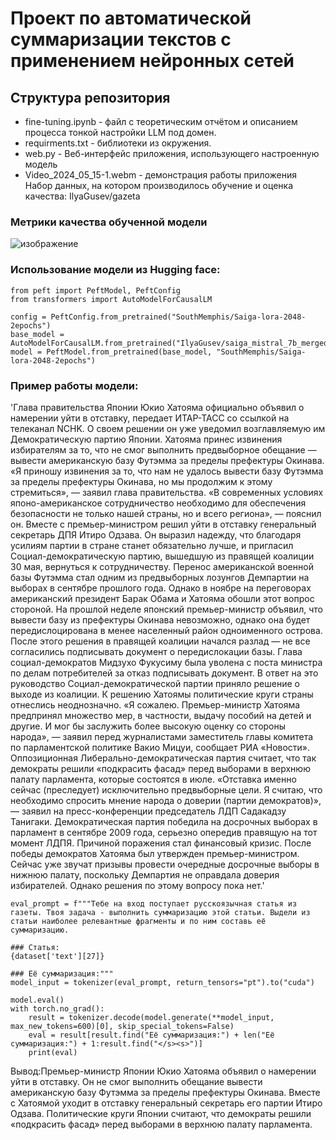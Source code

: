 # Проект по автоматической суммаризации текстов с применением нейронных сетей
## Структура репозитория
* fine-tuning.ipynb - файл с теоретическим отчётом и описанием процесса тонкой настройки LLM под домен.
* requirments.txt - библиотеки из окружения.
* web.py - Веб-интерфейс приложения, использующего настроенную модель 
* Video_2024_05_15-1.webm - демонстрация работы приложения</br>
Набор данных, на котором производилось обучение и оценка качества: IlyaGusev/gazeta

### Метрики качества обученной модели
![изображение](https://github.com/SouthMemphis/project/assets/92672290/58b5f068-8deb-4f2b-b9d8-2d3b6a8e1fc1)
### Использование модели из Hugging face:
```
from peft import PeftModel, PeftConfig
from transformers import AutoModelForCausalLM

config = PeftConfig.from_pretrained("SouthMemphis/Saiga-lora-2048-2epochs")
base_model = AutoModelForCausalLM.from_pretrained("IlyaGusev/saiga_mistral_7b_merged")
model = PeftModel.from_pretrained(base_model, "SouthMemphis/Saiga-lora-2048-2epochs")
```
### Пример работы модели:

'Глава правительства Японии Юкио Хатояма официально объявил о намерении уйти в отставку, передает ИТАР-ТАСС со ссылкой на телеканал NCHK. О своем решении он уже уведомил возглавляемую им Демократическую партию Японии. Хатояма принес извинения избирателям за то, что не смог выполнить предвыборное обещание — вывести американскую базу Футэмма за пределы префектуры Окинава. «Я приношу извинения за то, что нам не удалось вывести базу Футэмма за пределы префектуры Окинава, но мы продолжим к этому стремиться», — заявил глава правительства. «В современных условиях японо-американское сотрудничество необходимо для обеспечения безопасности не только нашей страны, но и всего региона», — пояснил он. Вместе с премьер-министром решил уйти в отставку генеральный секретарь ДПЯ Итиро Одзава. Он выразил надежду, что благодаря усилиям партии в стране станет обязательно лучше, и пригласил Социал-демократическую партию, вышедшую из правящей коалиции 30 мая, вернуться к сотрудничеству. Перенос американской военной базы Футэмма стал одним из предвыборных лозунгов Демпартии на выборах в сентябре прошлого года. Однако в ноябре на переговорах американский президент Барак Обама и Хатояма обошли этот вопрос стороной. На прошлой неделе японский премьер-министр объявил, что вывести базу из префектуры Окинава невозможно, однако она будет передислоцирована в менее населенный район одноименного острова. После этого решения в правящей коалиции начался разлад — не все согласились подписывать документ о передислокации базы. Глава социал-демократов Мидзухо Фукусиму была уволена с поста министра по делам потребителей за отказ подписывать документ. В ответ на это руководство Социал-демократической партии приняло решение о выходе из коалиции. К решению Хатоямы политические круги страны отнеслись неоднозначно. «Я сожалею. Премьер-министр Хатояма предпринял множество мер, в частности, выдачу пособий на детей и другие. И мог бы заслужить более высокую оценку со стороны народа», — заявил перед журналистами заместитель главы комитета по парламентской политике Вакио Мицуи, сообщает РИА «Новости». Оппозиционная Либерально-демократическая партия считает, что так демократы решили «подкрасить фасад» перед выборами в верхнюю палату парламента, которые состоятся в июле. «Отставка именно сейчас (преследует) исключительно предвыборные цели. Я считаю, что необходимо спросить мнение народа о доверии (партии демократов)», — заявил на пресс-конференции председатель ЛДП Садакадзу Танигаки. Демократическая партия победила на досрочных выборах в парламент в сентябре 2009 года, серьезно опередив правящую на тот момент ЛДПЯ. Причиной поражения стал финансовый кризис. После победы демократов Хатояма был утвержден премьер-министром. Сейчас уже звучат призывы провести очередные досрочные выборы в нижнюю палату, поскольку Демпартия не оправдала доверия избирателей. Однако решения по этому вопросу пока нет.'
```
eval_prompt = f"""Тебе на вход поступает русскоязычная статья из газеты. Твоя задача - выполнить суммаризацию этой статьи. Выдели из статьи наиболее релевантные фрагменты и по ним составь её суммаризацию.

### Статья:
{dataset['text'][27]}

### Её суммаризация:"""
model_input = tokenizer(eval_prompt, return_tensors="pt").to("cuda")

model.eval()
with torch.no_grad():
    result = tokenizer.decode(model.generate(**model_input, max_new_tokens=600)[0], skip_special_tokens=False)
    eval = result[result.find("Её суммаризация:") + len("Её суммаризация:") + 1:result.find("</s><s>")]
    print(eval)
```
Вывод:Премьер-министр Японии Юкио Хатояма объявил о намерении уйти в отставку. Он не смог выполнить обещание вывести американскую базу Футэмма за пределы префектуры Окинава. Вместе с Хатоямой уходит в отставку генеральный секретарь его партии Итиро Одзава. Политические круги Японии считают, что демократы решили «подкрасить фасад» перед выборами в верхнюю палату парламента.
